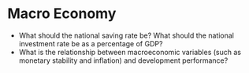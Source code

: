 # Macro Economy

- What should the national saving rate be? What should the national investment rate be as a percentage of GDP?
- What is the relationship between macroeconomic variables (such as monetary stability and inflation) and development performance?
